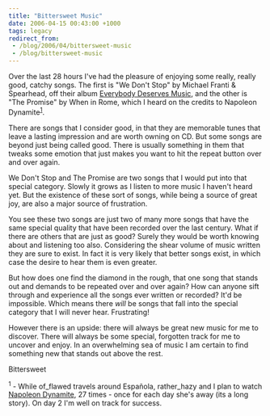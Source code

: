 ```yaml
---
title: "Bittersweet Music"
date: 2006-04-15 00:43:00 +1000
tags: legacy
redirect_from:
 - /blog/2006/04/bittersweet-music
 - /blog/bittersweet-music
---
```


Over the last 28 hours I've had the pleasure of enjoying some really, really good, catchy songs. The first is "We Don't Stop" by Michael Franti & Spearhead, off their album <a href="http://www.amazon.com/gp/product/B0000AQS0I/sr=8-1/qid=1145025867/ref=pd_bbs_1/103-6809857-7132642?%5Fencoding=UTF8">Everybody Deserves Music</a>, and the other is "The Promise" by When in Rome, which I heard on the credits to Napoleon Dynamite<sup><a href="#fgm1">1</a></sup>.



There are songs that I consider good, in that they are memorable tunes that leave a lasting impression and are worth owning on CD. But some songs are beyond just being called good. There is usually something in them that tweaks some emotion that just makes you want to hit the repeat button over and over again.



We Don't Stop and The Promise are two songs that I would put into that special category. Slowly it grows as I listen to more music I haven't heard yet. But the existence of these sort of songs, while being a source of great joy, are also a major source of frustration.



You see these two songs are just two of many more songs that have the same special quality that have been recorded over the last century. What if there are others that are just as good? Surely they would be worth knowing about and listening too also. Considering the shear volume of music written they are sure to exist. In fact it is very likely that better songs exist, in which case the desire to hear them is even greater.



But how does one find the diamond in the rough, that one song that stands out and demands to be repeated over and over again? How can anyone sift through and experience all the songs ever written or recorded? It'd be impossible. Which means there <i>will</i> be songs that fall into the special category that I will never hear. Frustrating!



However there is an upside: there will always be great new music for me to discover. There will always be some special, forgotten track for me to uncover and enjoy. In an overwhelming sea of music I am certain to find something new that stands out above the rest.



Bittersweet



<sup><a name="fgm1">1</a></sup> - While of_flawed travels around Espa&ntilde;ola, rather_hazy and I plan to watch <a href="http://www.imdb.com/title/tt0374900/">Napoleon Dynamite</a>, 27 times - once for each day she's away (its a long story). On day 2 I'm well on track for success.

